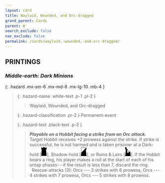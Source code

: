 ```yaml
---
layout: card
title: Waylaid, Wounded, and Orc-dragged
grand_parent: Cards
parent: W
search_exclude: false
nav_exclude: false
permalink: /cards/waylaid,-wounded,-and-orc-dragged/
---
```


## PRINTINGS


### _Middle-earth: Dark Minions_

{: .hazard .mx-sm-6 .mx-md-8 .mx-lg-10 .mb-4 }
> {: .hazard-name .white-text .p-1 .pl-2 }
> > <div class="hazard-mp"></div>
> > <div class="card-name">Waylaid, Wounded, and Orc-dragged</div>
>
> {: .hazard-classification .pr-2 }
> Permanent-event
>
> {: .hazard-text .black-text .p-2 }
> > ***Playable on a Hobbit facing a strike from an Orc attack.*** Target Hobbit receives +2 prowess against the strike. If strike is successful, he is not harmed and is taken prisoner at a Dark-hold <nobr>[<img src="/assets/images/dark-hold.svg">]</nobr>, Shadow-hold <nobr>[<img src="/assets/images/shadow-hold.svg">]</nobr>, or Ruins & Lairs <nobr>[<img src="/assets/images/ruinlair.svg">]</nobr>. If the Hobbit bears a ring, his player makes a roll at the start of each of his untap phases---if the result is less than 7, discard the ring. <br>&ensp;Rescue-attacks (3): Orcs --- 3 strikes with 6 prowess, Orcs --- 4 strikes with 7 prowess, Orcs --- 5 strikes with 8 prowess. 
>
